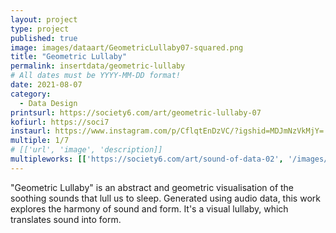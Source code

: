```yaml
---
layout: project
type: project
published: true
image: images/dataart/GeometricLullaby07-squared.png
title: "Geometric Lullaby"
permalink: insertdata/geometric-lullaby
# All dates must be YYYY-MM-DD format!
date: 2021-08-07
category:
  - Data Design
printsurl: https://society6.com/art/geometric-lullaby-07
kofiurl: https://soci7
instaurl: https://www.instagram.com/p/CflqtEnDzVC/?igshid=MDJmNzVkMjY=
multiple: 1/7
# [['url', 'image', 'description]]
multipleworks: [['https://society6.com/art/sound-of-data-02', '/images/dataart/GeometricLullaby01-squared.png', 'Geometric Lullaby 1/7'], ['https://society6.com/art/geometric-lullaby-01', '/images/dataart/GeometricLullaby05-squared.png', 'Geometric Lullaby 5/7']]
---
```


"Geometric Lullaby" is an abstract and geometric visualisation of the soothing sounds that lull us to sleep. Generated using audio data, this work explores the harmony of sound and form. It's a visual lullaby, which translates sound into form.
